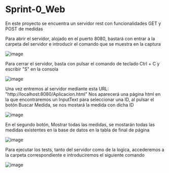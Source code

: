 # Sprint-0_Web
En este proyecto se encuentra un servidor rest con funcionalidades GET y POST de medidas

Para abrir el servidor, alojado en el puerto 8080, bastará con entrar a la carpeta del servidor e introducir el comando que se muestra en la captura

![image](https://user-images.githubusercontent.com/76249264/194780142-5e458df6-c33b-453e-83e9-2a27cfc17443.png)

Para cerrar el servidor, basta con pulsar el comando de teclado Ctrl + C y escribir "S" en la consola

![image](https://user-images.githubusercontent.com/76249264/194780223-0e0633ba-9ba9-4c73-a6b5-0747b5a4ae28.png)

Una vez entremos al servidor mediante esta URL: "http://localhost:8080/Aplicacion.html"
Nos aparecerá una página html en la que encontraremos un InputText para seleccionar una ID, al pulsar el botón Buscar Medida, se nos mostará la medida con dicha ID

![image](https://user-images.githubusercontent.com/76249264/194780331-35f107e4-b423-4c33-a876-e1b09c957d39.png)

En el segundo botón, Mostrar todas las medidas, se mostarán todas las medidas existentes en la base de datos en la tabla de final de página

![image](https://user-images.githubusercontent.com/76249264/194780365-797f9d91-9076-4dcb-96e8-5d6b396d6a27.png)


Para ejecutar los tests, tanto del servidor como de la logica, accederemos a la carpeta correspondiente e introduciremos el siguiente comando

![image](https://user-images.githubusercontent.com/76249264/194780437-d3ca0e4e-ff2e-4cfd-8565-6c9513e2ca01.png)

